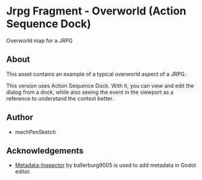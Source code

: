 # Jrpg Fragment - Overworld (Action Sequence Dock)
Overworld map for a JRPG

## About
This asset contains an example of a typical overworld aspect of a JRPG.

This version uses Action Sequence Dock. With it, you can view and edit the dialog from a dock, while also seeing the event in the viewport as a reference to understand the context better.

## Author
* mechPenSketch

## Acknowledgements
* [Metadata-Inspector](https://github.com/ballerburg9005/godot-metadata-inspector) by ballerburg9005 is used to add metadata in Godot editor.
